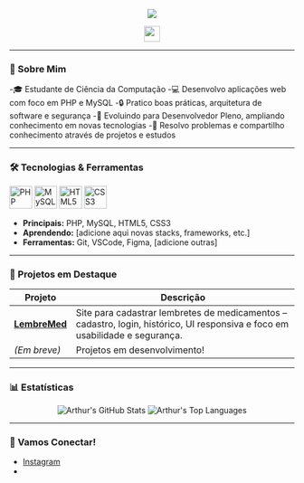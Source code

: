 <p align="center">
  <img src="https://capsule-render.vercel.app/api?type=waving&color=gradient&height=120&section=header&text=Olá,%20sou%20Arthur!&fontSize=35&animation=twinkling"/>
</p>

<p align="center">
  <a href="https://instagram.com/arthurmf_749"><img height="28" src="https://img.shields.io/badge/Instagram-@arthurmf_749-E4405F?logo=instagram&logoColor=white"/></a>
  <!-- Adicione outros links: LinkedIn, Email, etc. -->
</p>

---

### 👋 Sobre Mim

-🎓 Estudante de Ciência da Computação
-💻 Desenvolvo aplicações web com foco em PHP e MySQL
-🔒 Pratico boas práticas, arquitetura de software e segurança
-🚀 Evoluindo para Desenvolvedor Pleno, ampliando conhecimento em novas tecnologias
-🧩 Resolvo problemas e compartilho conhecimento através de projetos e estudos

---

### 🛠️ Tecnologias & Ferramentas

<p align="left">
  <img src="https://cdn.jsdelivr.net/gh/devicons/devicon/icons/php/php-original.svg" alt="PHP" width="40" height="40"/>
  <img src="https://cdn.jsdelivr.net/gh/devicons/devicon/icons/mysql/mysql-original.svg" alt="MySQL" width="40" height="40"/>
  <img src="https://cdn.jsdelivr.net/gh/devicons/devicon/icons/html5/html5-original.svg" alt="HTML5" width="40" height="40"/>
  <img src="https://cdn.jsdelivr.net/gh/devicons/devicon/icons/css3/css3-original.svg" alt="CSS3" width="40" height="40"/>
  <!-- Adicione ícones de outras tecnologias que aprender -->
</p>

- **Principais:** PHP, MySQL, HTML5, CSS3
- **Aprendendo:** [adicione aqui novas stacks, frameworks, etc.]
- **Ferramentas:** Git, VSCode, Figma, [adicione outras]

---

### 🚩 Projetos em Destaque

| Projeto | Descrição |
|---------|-----------|
| [**LembreMed**](https://github.com/ArthurM749/Projeto-de-Faculdade-site-Lembrete-de-Medicamentos) | Site para cadastrar lembretes de medicamentos – cadastro, login, histórico, UI responsiva e foco em usabilidade e segurança. |
| *(Em breve)* | Projetos em desenvolvimento! |

---

### 📊 Estatísticas

<p align="center">
  <img src="https://github-readme-stats.vercel.app/api?username=ArthurM749&show_icons=true&theme=radical" alt="Arthur's GitHub Stats"/>
  <img src="https://github-readme-stats.vercel.app/api/top-langs/?username=ArthurM749&layout=compact&theme=radical" alt="Arthur's Top Languages"/>
</p>

---

### 🤝 Vamos Conectar!

- [Instagram](https://instagram.com/arthurmf_749)
- 

